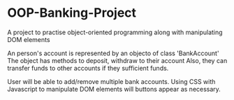 # OOP-Banking-Project
A project to practise object-oriented programming along with manipulating DOM elements


An person's account is represented by an objecto of class 'BankAccount'
The object has methods to deposit, withdraw to their account
Also, they can transfer funds to other accounts if they sufficient funds.


User will be able to add/remove multiple bank accounts.
Using CSS with Javascript to manipulate DOM elements will buttons appear as necessary. 
